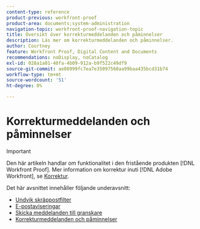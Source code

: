 ```yaml
---
content-type: reference
product-previous: workfront-proof
product-area: documents;system-administration
navigation-topic: workfront-proof-navigation-topic
title: Översikt över korrekturmeddelanden och påminnelser
description: Läs mer om korrekturmeddelanden och påminnelser.
author: Courtney
feature: Workfront Proof, Digital Content and Documents
recommendations: noDisplay, noCatalog
exl-id: 028a1a01-40fa-4b09-912a-b9f522c49df9
source-git-commit: ae80999fc7ea7e35097560aa99baa435bcd31b74
workflow-type: tm+mt
source-wordcount: '51'
ht-degree: 0%

---
```


# Korrekturmeddelanden och påminnelser

>[!IMPORTANT]
>
>Den här artikeln handlar om funktionalitet i den fristående produkten [!DNL Workfront Proof]. Mer information om korrektur inuti [!DNL Adobe Workfront], se [Korrektur](../../review-and-approve-work/proofing/proofing.md).

Det här avsnittet innehåller följande underavsnitt:

* [Undvik skräppostfilter](../../workfront-proof/wp-emailsntfctns/avoiding-spam-filters/avoid-spam-filters.md)
* [E-postaviseringar](../../workfront-proof/wp-emailsntfctns/email-alerts/email-alerts.md)
* [Skicka meddelanden till granskare](../../workfront-proof/wp-emailsntfctns/messaging-reviewers/send-messages-to-reviewers.md)
* [Korrekturmeddelanden och påminnelser](../../workfront-proof/wp-emailsntfctns/proof-notifications-and-reminders/proof-notifications-and-reminders.md)
